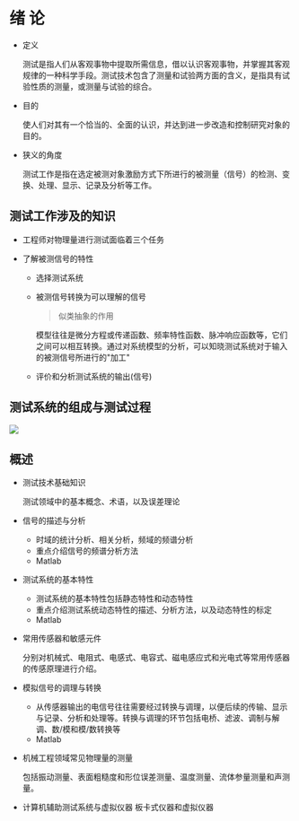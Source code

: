 # 绪 论

- 定义

  测试是指人们从客观事物中提取所需信息，借以认识客观事物，并掌握其客观规律的一种科学手段。测试技术包含了测量和试验两方面的含义，是指具有试验性质的测量，或测量与试验的综合。

- 目的

  使人们对其有一个恰当的、全面的认识，并达到进一步改造和控制研究对象的目的。

- 狭义的角度

  测试工作是指在选定被测对象激励方式下所进行的被测量（信号）的检测、变换、处理、显示、记录及分析等工作。

## 测试工作涉及的知识

- 工程师对物理量进行测试面临着三个任务

- 了解被测信号的特性

  - 选择测试系统

  - 被测信号转换为可以理解的信号

    > 似类抽象的作用

    模型往往是微分方程或传递函数、频率特性函数、脉冲响应函数等，它们之间可以相互转换。通过对系统模型的分析，可以知晓测试系统对于输入的被测信号所进行的"加工"

  - 评价和分析测试系统的输出(信号)

## 测试系统的组成与测试过程

![][1]

## 概述

- 测试技术基础知识

  测试领域中的基本概念、术语，以及误差理论

- 信号的描述与分析

  - 时域的统计分析、相关分析，频域的频谱分析
  - 重点介绍信号的频谱分析方法
  - Matlab

- 测试系统的基本特性

  - 测试系统的基本特性包括静态特性和动态特性
  - 重点介绍测试系统动态特性的描述、分析方法，以及动态特性的标定
  - Matlab

- 常用传感器和敏感元件

  分别对机械式、电阻式、电感式、电容式、磁电感应式和光电式等常用传感器的传感原理进行介绍。

- 模拟信号的调理与转换

  - 从传感器输出的电信号往往需要经过转换与调理，以便后续的传输、显示与记录、分析和处理等。转换与调理的环节包括电桥、滤波、调制与解调、数/模和模/数转换等
  - Matlab

- 机械工程领域常见物理量的测量

  包括振动测量、表面粗糙度和形位误差测量、温度测量、流体参量测量和声测量。

- 计算机辅助测试系统与虚拟仪器
  板卡式仪器和虚拟仪器

[1]: assets/asn.png

